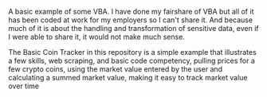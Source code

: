A basic example of some VBA. I have done my fairshare of VBA but all of it has been coded at work for my employers so I can't share it. And because much of it is about the handling and transformation of sensitive data, even if I were able to share it, it would not make much sense.

The Basic Coin Tracker in this repository is a simple example that illustrates a few skills, web scraping, and basic code competency, pulling prices for a few crypto coins, using the market value entered by the user and calculating a summed market value, making it easy to track market value over time